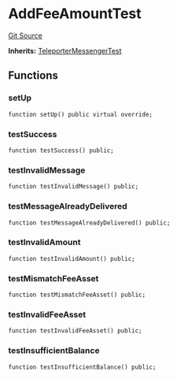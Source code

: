 # AddFeeAmountTest
[Git Source](https://github.com/ava-labs/teleporter/blob/cadc1420fd95195b094eea855b7496cc71b5be2a/src/Teleporter/tests/AddFeeAmountTests.t.sol)

**Inherits:**
[TeleporterMessengerTest](/src/Teleporter/tests/TeleporterMessengerTest.t.sol/contract.TeleporterMessengerTest.md)


## Functions
### setUp


```solidity
function setUp() public virtual override;
```

### testSuccess


```solidity
function testSuccess() public;
```

### testInvalidMessage


```solidity
function testInvalidMessage() public;
```

### testMessageAlreadyDelivered


```solidity
function testMessageAlreadyDelivered() public;
```

### testInvalidAmount


```solidity
function testInvalidAmount() public;
```

### testMismatchFeeAsset


```solidity
function testMismatchFeeAsset() public;
```

### testInvalidFeeAsset


```solidity
function testInvalidFeeAsset() public;
```

### testInsufficientBalance


```solidity
function testInsufficientBalance() public;
```


